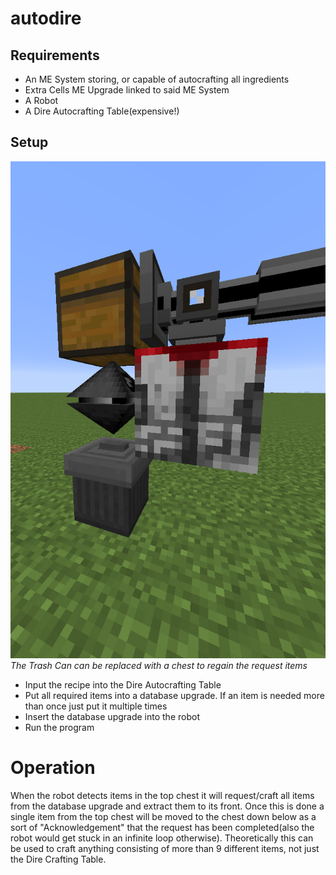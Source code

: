 # autodire

## Requirements
- An ME System storing, or capable of autocrafting all ingredients 
- Extra Cells ME Upgrade linked to said ME System
- A Robot
- A Dire Autocrafting Table(expensive!)

## Setup
![alt text](setup.png)  
*The Trash Can can be replaced with a chest to regain the request items*
- Input the recipe into the Dire Autocrafting Table
- Put all required items into a database upgrade. If an item is needed more than once just put it multiple times
- Insert the database upgrade into the robot
- Run the program

# Operation
When the robot detects items in the top chest it will request/craft all items from the database upgrade and 
extract them to its front. Once this is done a single item from the top chest will be moved to the chest
down below as a sort of "Acknowledgement" that the request has been completed(also the robot would get stuck in an infinite loop otherwise).
Theoretically this can be used to craft anything consisting of more than 9 different items, not just the Dire Crafting Table.
